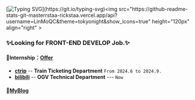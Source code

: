 [![Typing SVG](https://readme-typing-svg.herokuapp.com?font=Fira+Code&pause=1000&random=false&width=435&lines=Hi👋+I+am+LinMoQC+😊+;A+OpenSource+Software+Engineering.+✨%F0%9F%91%8B;)](https://git.io/typing-svg)<img src="https://github-readme-stats-git-masterrstaa-rickstaa.vercel.app/api?username=LinMoQC&theme=tokyonight&show_icons=true" height="120px" align="right" >
### **✨Looking for FRONT-END DEVELOP Job.✨** 
#### **🌱Internship**：[**Offer**](https://github.com/LofiSu/LofiSu/blob/main/offer.md) 
- [**ctrip**](https://www.ctrip.com) -- **Train Ticketing Department**  `From 2024.6 to 2024.9.`
- [**bilibili**](https://www.bilibili.com/) -- **OGV Technical Department**  --- `Now`

#### 💬[**MyBlog**](https://linmoe.cn/)
